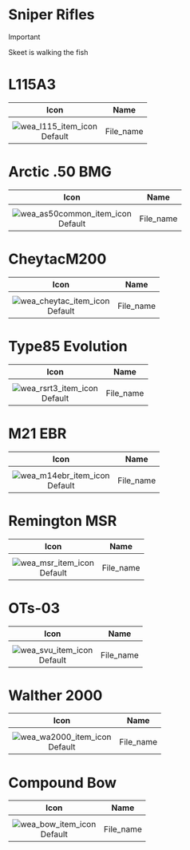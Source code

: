 # Sniper Rifles

> [!IMPORTANT]
>
> Skeet is walking the fish



# L115A3

| Icon | Name |
| :--: | :--: | 
| | | | | 
![wea_l115_item_icon](https://github.com/user-attachments/assets/f81a26f5-6088-4963-98c4-bf495704afc8)<br> Default | File_name | 


# Arctic .50 BMG

| Icon | Name |
| :--: | :--: | 
| | | | | 
![wea_as50common_item_icon](https://github.com/user-attachments/assets/5d6bb4a6-1c36-4c5c-b27b-9b1f4c84edbb)<br> Default | File_name | 


# CheytacM200

| Icon | Name |
| :--: | :--: | 
| | | | | 
![wea_cheytac_item_icon](https://github.com/user-attachments/assets/f39cd156-b416-4039-b169-16eaffec97d7)<br> Default | File_name | 


# Type85 Evolution

| Icon | Name |
| :--: | :--: | 
| | | | | 
![wea_rsrt3_item_icon](https://github.com/user-attachments/assets/8503a294-956f-4b2f-bed6-7754382c40de)<br> Default | File_name | 


# M21 EBR

| Icon | Name |
| :--: | :--: | 
| | | | | 
![wea_m14ebr_item_icon](https://github.com/user-attachments/assets/de6f58c0-0089-40c2-9da9-db366ec9c462)<br> Default | File_name | 


# Remington MSR

| Icon | Name |
| :--: | :--: | 
| | | | | 
![wea_msr_item_icon](https://github.com/user-attachments/assets/2695cf0e-ca6f-4e27-89a8-28a684fc848a)<br> Default | File_name | 


# OTs-03

| Icon | Name |
| :--: | :--: | 
| | | | | 
![wea_svu_item_icon](https://github.com/user-attachments/assets/ada3238f-7178-43a3-a0c3-e194db7e4db7)<br> Default | File_name | 


# Walther 2000

| Icon | Name |
| :--: | :--: | 
| | | | | 
![wea_wa2000_item_icon](https://github.com/user-attachments/assets/b7babc40-7e0f-42a8-bca9-f356d28180ab)<br> Default | File_name | 


# Compound Bow

| Icon | Name |
| :--: | :--: | 
| | | | | 
![wea_bow_item_icon](https://github.com/user-attachments/assets/068d7ac6-1b68-4dc6-85dc-d14200905224)<br> Default | File_name | 
